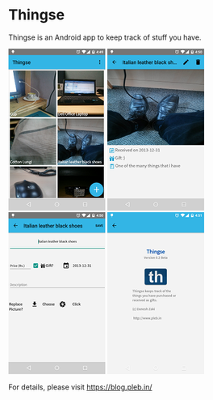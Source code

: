 Thingse
=======

Thingse is an Android app to keep track of stuff you have. 

![Thingse](main-grid.png)
![Thingse](view-fontchanges.png)
![Thingse](Edit-fontchanges.png)
![Thingse](About-new-icon.png)

For details, please visit https://blog.pleb.in/ 

